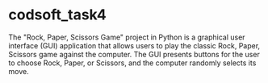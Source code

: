 # codsoft_task4
The "Rock, Paper, Scissors Game" project in Python is a graphical user interface (GUI) application that allows users to play the classic Rock, Paper, Scissors game against the computer. The GUI presents buttons for the user to choose Rock, Paper, or Scissors, and the computer randomly selects its move.
